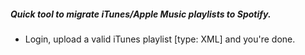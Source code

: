 
##### Quick tool to migrate iTunes/Apple Music playlists to Spotify. </br>
+ Login, upload a valid iTunes playlist [type: XML] and you're done. 
